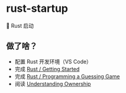 # rust-startup

🚀 Rust 启动

## 做了啥？

- 配置 Rust 开发环境（VS Code）
- 完成 [Rust / Getting Started](https://doc.rust-lang.org/book/ch01-00-getting-started.html)
- 完成 [Rust / Programming a Guessing Game](https://doc.rust-lang.org/book/ch02-00-guessing-game-tutorial.html#programming-a-guessing-game)
- 阅读 [Understanding Ownership](https://doc.rust-lang.org/book/ch04-00-understanding-ownership.html)
